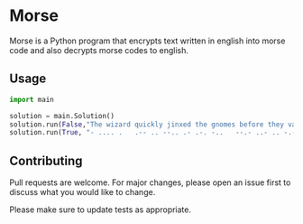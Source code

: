 # Morse
Morse is a Python program that encrypts text written in english into morse code and also decrypts morse codes to english.

## Usage
```python
import main

solution = main.Solution()
solution.run(False,"The wizard quickly jinxed the gnomes before they vaporized.") # return '- .... .   .-- .. --.. .- .-. -..   --.- ..- .. -.-. -.- .-.. -.--   .--- .. -. -..- . -..   - .... .   --. -. --- -- . ...   -... . ..-. --- .-. .   - .... . -.--   ...- .- .--. --- .-. .. --.. . -.. .-.-.- '
solution.run(True, "- .... .   .-- .. --.. .- .-. -..   --.- ..- .. -.-. -.- .-.. -.--   .--- .. -. -..- . -..   - .... .   --. -. --- -- . ...   -... . ..-. --- .-. .   - .... . -.--   ...- .- .--. --- .-. .. --.. . -.. .-.-.-") # returns "the wizard quickly jinxed the gnomes before they vaporized."
```

## Contributing
Pull requests are welcome. For major changes, please open an issue first to discuss what you would like to change.

Please make sure to update tests as appropriate.